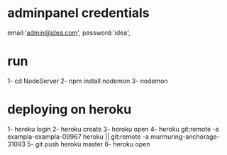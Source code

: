 # adminpanel credentials
  email:'admin@idea.com',
  password:'idea',

# run
1- cd NodeServer 
2- npm install nodemon
3- nodemon 

# deploying on heroku 
1- heroku login
2- heroku create 
3- heroku open 
4- heroku git:remote -a exampla-exampla-09967 heroku || git:remote -a murmuring-anchorage-31093 
5- git push heroku master
6- heroku open 
